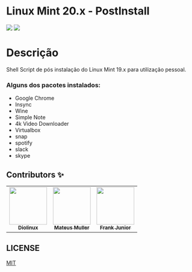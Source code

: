 # Linux Mint 20.x - PostInstall
  ![](https://img.shields.io/badge/-Linux-000000.svg?style=for-the-badge&logo=Linux&logoColor=white)
  ![](https://img.shields.io/badge/-Mint_20.04-004D40?style=for-the-badge&logo=linux-mint&logoColor=white)
  
# Descrição
Shell Script de pós instalação do Linux Mint 19.x para utilização pessoal.

### Alguns dos pacotes instalados:
- Google Chrome
- Insync
- Wine
- Simple Note
- 4k Video Downloader
- Virtualbox
- snap
- spotify
- slack
- skype

## Contributors ✨

<table>
  <tr>
    <td align="center"><a href="https://github.com/Diolinux"><img src="https://avatars2.githubusercontent.com/u/13944967?&v=4" width="100px;" alt=""/><br /><sub><b>Diolinux</b></sub></a><br />
    </td>
    <td align="center"><a href="https://github.com/mateusmuller"><img src="https://avatars2.githubusercontent.com/u/13832410?v=4" width="100px;" alt=""/><br /><sub><b>Mateus Muller</b></sub>
     </td>
     <td align="center"><a href="https://github.com/frankjuniorr"><img src="https://avatars2.githubusercontent.com/u/1384844?&v=4" width="100px;" alt=""/><br /><sub><b>Frank Junior</b></sub>
     </td>
  </tr>
</table>

## LICENSE

[MIT](LICENSE)
